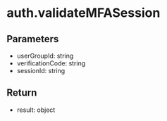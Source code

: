 # auth.validateMFASession

## Parameters
- userGroupId: string
- verificationCode: string
- sessionId: string


## Return
- result: object
